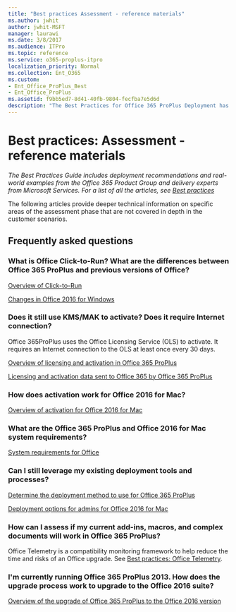 ```yaml
---
title: "Best practices Assessment - reference materials"
ms.author: jwhit
author: jwhit-MSFT
manager: laurawi
ms.date: 3/8/2017
ms.audience: ITPro
ms.topic: reference
ms.service: o365-proplus-itpro
localization_priority: Normal
ms.collection: Ent_O365
ms.custom:
- Ent_Office_ProPlus_Best
- Ent_Office_ProPlus
ms.assetid: f9bb5ed7-8d41-40fb-9804-fecfba7e5d6d
description: "The Best Practices for Office 365 ProPlus Deployment has been created by a team of subject matter experts from the Office 365 Product Group, Office 365 Product Marketing Group, and delivery experts from Microsoft Services. The recommendations include application discovery, deployment, channel management, and reporting. For a list of all the best practices articles, see Best practices: Recommended deployment scenarios."
---
```


# Best practices: Assessment - reference materials

*The Best Practices Guide includes deployment recommendations and real-world examples from the Office 365 Product Group and delivery experts from Microsoft Services. For a list of all the articles, see [Best practices](best-practices.md)* 
  
The following articles provide deeper technical information on specific areas of the assessment phase that are not covered in depth in the customer scenarios.
  
## Frequently asked questions

### What is Office Click-to-Run? What are the differences between Office 365 ProPlus and previous versions of Office?

[Overview of Click-to-Run](https://technet.microsoft.com/en-us/library/jj219427.aspx)
  
[Changes in Office 2016 for Windows](https://technet.microsoft.com/en-us/library/mt715497%28v=office.16%29.aspx)
  
### Does it still use KMS/MAK to activate? Does it require Internet connection?

Office 365ProPlus uses the Office Licensing Service (OLS) to activate. It requires an Internet connection to the OLS at least once every 30 days.
  
[Overview of licensing and activation in Office 365 ProPlus](https://technet.microsoft.com/en-us/library/gg982959.aspx)
  
[Licensing and activation data sent to Office 365 by Office 365 ProPlus](https://technet.microsoft.com/en-us/library/dn308544.aspx)
  
### How does activation work for Office 2016 for Mac?

[Overview of activation for Office 2016 for Mac](https://technet.microsoft.com/en-us/library/mt346043%28v=office.16%29.aspx)
  
### What are the Office 365 ProPlus and Office 2016 for Mac system requirements?

[System requirements for Office](https://products.office.com/en-US/office-system-requirements)
  
### Can I still leverage my existing deployment tools and processes?

[Determine the deployment method to use for Office 365 ProPlus](https://technet.microsoft.com/en-us/library/gg998766.aspx)
  
[Deployment options for admins for Office 2016 for Mac](https://technet.microsoft.com/en-us/library/jj984157%28v=office.16%29.aspx)
  
### How can I assess if my current add-ins, macros, and complex documents will work in Office 365 ProPlus?

Office Telemetry is a compatibility monitoring framework to help reduce the time and risks of an Office upgrade. See [Best practices: Office Telemetry](best-practices-office-telemetry.md).
  
### I'm currently running Office 365 ProPlus 2013. How does the upgrade process work to upgrade to the Office 2016 suite?

[Overview of the upgrade of Office 365 ProPlus to the Office 2016 version](https://technet.microsoft.com/EN-US/library/mt656689.aspx)
  


